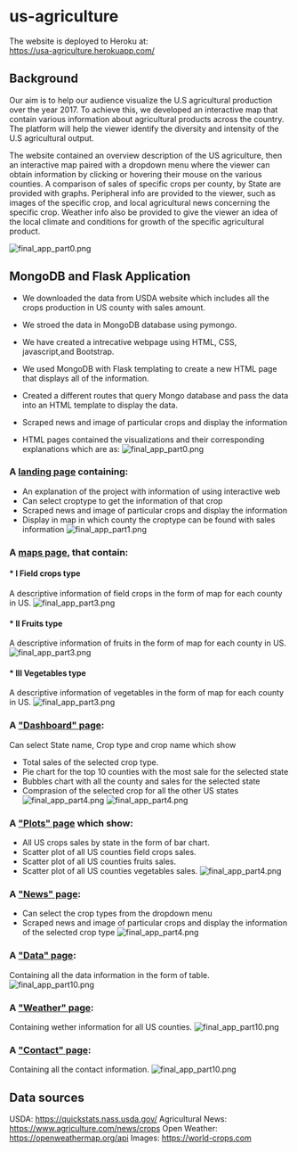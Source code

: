 # us-agriculture
The website is deployed to Heroku at:  
https://usa-agriculture.herokuapp.com/

## Background 
Our aim is to help our audience visualize the U.S agricultural production over the year 2017. To achieve this, we developed an interactive map that contain various information about agricultural products across the country. The platform will help the viewer identify the diversity and intensity of the U.S agricultural output.

The website contained an overview description of the US agriculture, then an interactive map paired with a dropdown menu where the viewer can obtain information by clicking or hovering their mouse on the various counties. A comparison of sales of specific crops per county, by State are provided with graphs. Peripheral info are provided to the viewer, such as images of the specific crop, and local agricultural news concerning the specific crop. Weather info also be provided to give the viewer an idea of the local climate and conditions for growth of the specific agricultural product.

![final_app_part0.png](Images/web0.png)

## MongoDB and Flask Application
* We downloaded the data from USDA website which includes all the crops production in US county with sales amount.
* We stroed the data in MongoDB database using pymongo. 
* We have created a intrecative webpage using HTML, CSS, javascript,and Bootstrap.
* We used MongoDB with Flask templating to create a new HTML page that displays all of the information.

* Created a different  routes  that query Mongo database and pass the data into an HTML template to display the data.

* Scraped news and image of particular crops and display the information

* HTML pages contained the visualizations and their corresponding explanations which are as:
![final_app_part0.png](Images/web00.png) 

### A [landing page](#landing-page) containing:
  * An explanation of the project with  information of using interactive web
  * Can select croptype to get the information of that crop
  * Scraped news and image of particular crops and display the information 
  * Display in map in which county the croptype can be found with sales information
  ![final_app_part1.png](Images/web1.png)


### A [maps page](#maps-page), that contain:
 #### * I Field crops type
  A descriptive information of field crops in the form of map for each county in US.
  ![final_app_part3.png](Images/web2.png)

  #### * II Fruits type
  A descriptive information of fruits in the form of map for each county in US.
  ![final_app_part3.png](Images/web3.png)

  #### * III Vegetables type
  A descriptive information of vegetables in the form of map for each county in US.
  ![final_app_part3.png](Images/web4.png)

### A ["Dashboard" page](#dashboard-page):
  Can select State name, Crop type and crop name which show
  * Total sales of the selected crop type.
  * Pie chart for the top 10 counties with the most sale for the selected state
  * Bubbles chart with all the county and sales for the selected state
  * Comprasion of the selected crop for all the other US states 
  ![final_app_part4.png](Images/web5.png)
  ![final_app_part4.png](Images/web6.png)

###  A ["Plots" page](#plotd-page) which show:
  * All US crops sales by state in the form of bar chart.
  * Scatter plot of all US counties field crops sales.
  * Scatter plot of all US counties fruits sales.
  * Scatter plot of all US counties vegetables sales.
  ![final_app_part4.png](Images/web7.png)

### A ["News" page](#news-page):
  * Can select the crop types from the dropdown menu
  * Scraped news and image of particular crops and display the information of the selected crop type
  ![final_app_part4.png](Images/web9.png)

### A ["Data" page](#data-page):
  Containing all the data information in the form of table.
  ![final_app_part10.png](Images/web8.png)


### A ["Weather" page](#weather-page):
  Containing wether information for all US counties.
  ![final_app_part10.png](Images/web10.png)


### A ["Contact" page](#contact-page):
  Containing all the contact information.
  ![final_app_part10.png](Images/web11.png)

## Data sources 
USDA: https://quickstats.nass.usda.gov/
Agricultural News: https://www.agriculture.com/news/crops
Open Weather: https://openweathermap.org/api
Images: https://world-crops.com
